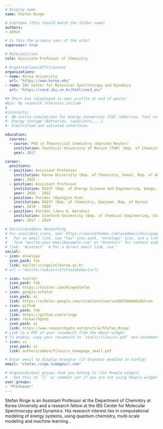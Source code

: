 ```yaml
---
# Display name
name: Stefan Ringe

# Username (this should match the folder name)
authors:
- admin

# Is this the primary user of the site?
superuser: true

# Role/position
role: Associate Professor of Chemistry

# Organizations/Affiliations
organizations:
- name: Korea University
  url: "https://www.korea.edu"
- name: IBS Center for Molecular Spectroscopy and Dynamics
  url: "https://cmsd.ibs.re.kr/html/cmsd_en/"

## Short bio (displayed in user profile at end of posts)
#bio: My research interests include 
#
#interests:
#- Ab-initio simulations for Energy conversion (CO2 reduction, fuel cells,...)
#- Energy storage (Batteries, capacitors,...)
#- Electrified and solvated interfaces

education:
  courses:
  - course: PhD in Theoretical Chemistry (Karsten Reuter)
    institution: Technical University of Munich (TUM) (Dep. of Chemistry, Garching, Germany)
    year: 2017

career:
  positions:
  - position: Assistant Professor
    institution: Korea University (Dep. of Chemistry, Seoul, Rep. of Korea)
    year: 2022 -
  - position: Assistant Professor
    institution: DGIST (Dep. of Energy Science and Engineering, Daegu, Rep. of Korea)
    year: 2020 - 2022
  - position: Postdoc (Hyungjun Kim)
    institution: KAIST (Dep. of Chemistry, Daejeon, Rep. of Korea)
    year: 2019 - 2020
  - position: Postdoc (Jens K. Nørskov)
    institution: Stanford University (Dep. of Chemical Engineering, Stanford, CA, USA)
    year: 2017 - 2019

# Social/Academic Networking
# For available icons, see: https://sourcethemes.com/academic/docs/page-builder/#icons
#   For an email link, use "fas" icon pack, "envelope" icon, and a link in the
#   form "mailto:your-email@example.com" or "#contact" for contact widget.
# link: '#contact'  # For a direct email link, use "
social:
- icon: envelope
  icon_pack: fas
  link: mailto:sringe[at]korea.ac.kr
# url = "mailto:?subject={title}&body={url}

- icon: twitter
  icon_pack: fab
  link: https://twitter.com/RingeStefan
- icon: google-scholar
  icon_pack: ai
  link: https://scholar.google.com/citations?user=uSQ8J50AAAAJ&hl=en
- icon: github
  icon_pack: fab
  link: https://github.com/sringe
- icon: researchgate
  icon_pack: ai
  link: https://www.researchgate.net/profile/Stefan_Ringe
# Link to a PDF of your resume/CV from the About widget.
# To enable, copy your resume/CV to `static/files/cv.pdf` and uncomment the lines below.
- icon: cv
  icon_pack: ai
  link: authors/admin/files/cv_homepage_small.pdf

# Enter email to display Gravatar (if Gravatar enabled in Config)
email: "stefan.ringe.tum@gmail.com"

# Organizational groups that you belong to (for People widget)
#   Set this to `[]` or comment out if you are not using People widget.
user_groups:
- "Professor"
---
```

Stefan Ringe is an Assistant Professor at the Department of Chemistry at Korea University and a research fellow at the IBS Center for Molecular Spectroscopy and Dynamics. His research interest lies in computational modeling of energy systems, using quantum chemistry, multi-scale modeling and machine learning..

